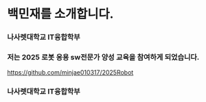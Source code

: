 # 백민재를 소개합니다.

### 나사렛대학교 IT융합학부

### 저는 2025 로봇 응용 sw전문가 양성 교육을 참여하게 되었습니다.
https://github.com/minjae010317/2025Robot
### 나사렛대학교 IT융합학부
